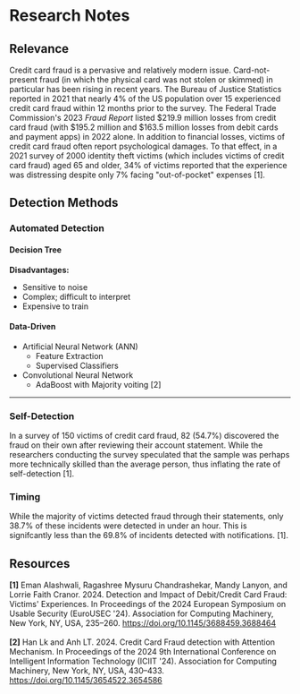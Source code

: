 # Research Notes
## Relevance
Credit card fraud is a pervasive and relatively modern issue. Card-not-present fraud (in which the physical card was not stolen or skimmed) in particular has been rising in recent years. The Bureau of Justice Statistics reported in 2021 that nearly 4% of the US population over 15 experienced credit card fraud within 12 months prior to the survey. The Federal Trade Commission's 2023 *Fraud Report* listed $219.9 million losses from credit card fraud (with $195.2 million and $163.5 million losses from debit cards and payment apps) in 2022 alone. In addition to financial losses, victims of credit card fraud often report psychological damages. To that effect, in a 2021 survey of 2000 identity theft victims (which includes victims of credit card fraud) aged 65 and older, 34% of victims reported that the experience was distressing despite only 7% facing "out-of-pocket" expenses [1].
## Detection Methods
### Automated Detection
#### Decision Tree
**Disadvantages:**
- Sensitive to noise
- Complex; difficult to interpret
- Expensive to train
#### Data-Driven
- Artificial Neural Network (ANN)
  - Feature Extraction
  - Supervised Classifiers
- Convolutional Neural Network
  - AdaBoost with Majority voiting
[2]
****
### Self-Detection
In a survey of 150 victims of credit card fraud, 82 (54.7%) discovered the fraud on their own after reviewing their account statement. While the researchers conducting the survey speculated that the sample was perhaps more technically skilled than the average person, thus inflating the rate of self-detection [1]. 
### Timing
While the majority of victims detected fraud through their statements, only 38.7% of these incidents were detected in under an hour. This is signifcantly less than the 69.8% of incidents detected with notifications. [1].
## Resources
**[1]** Eman Alashwali, Ragashree Mysuru Chandrashekar, Mandy Lanyon, and Lorrie Faith Cranor. 2024. Detection and Impact of Debit/Credit Card Fraud: Victims' Experiences. In Proceedings of the 2024 European Symposium on Usable Security (EuroUSEC '24). Association for Computing Machinery, New York, NY, USA, 235–260. https://doi.org/10.1145/3688459.3688464
<br><br>
**[2]** Han Lk and Anh LT. 2024. Credit Card Fraud detection with Attention Mechanism. In Proceedings of the 2024 9th International Conference on Intelligent Information Technology (ICIIT '24). Association for Computing Machinery, New York, NY, USA, 430–433. https://doi.org/10.1145/3654522.3654586
